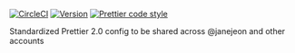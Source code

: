 [![CircleCI](https://circleci.com/gh/JaneJeon/prettier-config/tree/master.svg?style=shield)](https://circleci.com/gh/JaneJeon/prettier-config/tree/master)
[![Version](https://img.shields.io/npm/v/@janejeon/prettier-config)](https://www.npmjs.com/package/@janejeon/prettier-config)
[![Prettier code style](https://img.shields.io/badge/code_style-prettier-ff69b4.svg)](https://github.com/prettier/prettier)

Standardized Prettier 2.0 config to be shared across @janejeon and other accounts
